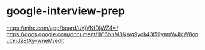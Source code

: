 # google-interview-prep

https://miro.com/app/board/uXjVKfDjWZ4=/
https://docs.google.com/document/d/15bhM8Nwq9yok43i59ymnWJlxW8onucYjJ28tXy-wneM/edit
